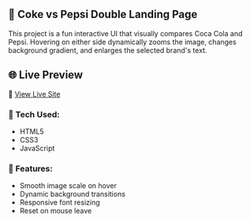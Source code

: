 ## 🥤 Coke vs Pepsi Double Landing Page

This project is a fun interactive UI that visually compares Coca Cola and Pepsi. Hovering on either side dynamically zooms the image, changes background gradient, and enlarges the selected brand's text.


## 🌐 Live Preview
🔗 [View Live Site](https://tubhyam14.github.io/doubleLandingPage/) 


### 🔧 Tech Used:
- HTML5
- CSS3 
- JavaScript 

### 🎯 Features:
- Smooth image scale on hover
- Dynamic background transitions
- Responsive font resizing
- Reset on mouse leave

